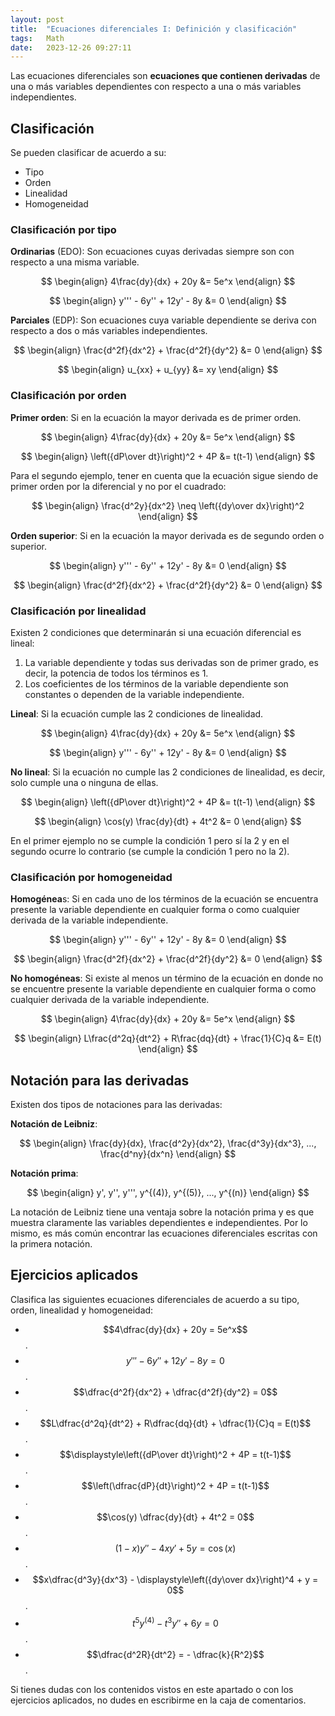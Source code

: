 ```yaml
---
layout: post
title:  "Ecuaciones diferenciales I: Definición y clasificación"
tags:   Math
date:   2023-12-26 09:27:11
---
```


Las ecuaciones diferenciales son **ecuaciones que contienen derivadas** de una o más variables dependientes con respecto a una o más variables independientes.

## Clasificación

Se pueden clasificar de acuerdo a su:
* Tipo
* Orden
* Linealidad
* Homogeneidad


### **Clasificación por tipo**

**Ordinarias** (EDO): Son ecuaciones cuyas derivadas siempre son con respecto a una misma variable.

$$
\begin{align}
4\frac{dy}{dx} + 20y &= 5e^x
\end{align}
$$

$$
\begin{align}
y''' - 6y'' + 12y' - 8y &= 0
\end{align}
$$

**Parciales** (EDP): Son ecuaciones cuya variable dependiente se deriva con respecto a dos o más variables independientes.

$$
\begin{align}
\frac{d^2f}{dx^2} + \frac{d^2f}{dy^2} &= 0
\end{align}
$$

$$
\begin{align}
u_{xx} + u_{yy} &= xy
\end{align}
$$

### **Clasificación por orden**

**Primer orden**: Si en la ecuación la mayor derivada es de primer orden.

$$
\begin{align}
4\frac{dy}{dx} + 20y &= 5e^x
\end{align}
$$

$$
\begin{align}
\left({dP\over dt}\right)^2 + 4P &= t(t-1)
\end{align}
$$

Para el segundo ejemplo, tener en cuenta que la ecuación sigue siendo de primer orden por la diferencial y no por el cuadrado:

$$
\begin{align}
\frac{d^2y}{dx^2} \neq \left({dy\over dx}\right)^2
\end{align}
$$

**Orden superior**: Si en la ecuación la mayor derivada es de segundo orden o superior.

$$
\begin{align}
y''' - 6y'' + 12y' - 8y &= 0
\end{align}
$$

$$
\begin{align}
\frac{d^2f}{dx^2} + \frac{d^2f}{dy^2} &= 0
\end{align}
$$

### **Clasificación por linealidad**

Existen 2 condiciones que determinarán si una ecuación diferencial es lineal:
1. La variable dependiente y todas sus derivadas son de primer grado, es decir, la potencia de todos los términos es 1.
2. Los coeficientes de los términos de la variable dependiente son constantes o dependen de la variable independiente.

**Lineal**: Si la ecuación cumple las 2 condiciones de linealidad.

$$
\begin{align}
4\frac{dy}{dx} + 20y &= 5e^x
\end{align}
$$

$$
\begin{align}
y''' - 6y'' + 12y' - 8y &= 0
\end{align}
$$

**No lineal**: Si la ecuación no cumple las 2 condiciones de linealidad, es decir, solo cumple una o ninguna de ellas.

$$
\begin{align}
\left({dP\over dt}\right)^2 + 4P &= t(t-1)
\end{align}
$$

$$
\begin{align}
\cos(y) \frac{dy}{dt} + 4t^2 &= 0
\end{align}
$$

En el primer ejemplo no se cumple la condición 1 pero sí la 2 y en el segundo ocurre lo contrario (se cumple la condición 1 pero no la 2).

### **Clasificación por homogeneidad**

**Homogénea**s: Si en cada uno de los términos de la ecuación se encuentra presente la variable dependiente en cualquier forma o como cualquier derivada de la variable independiente.

$$
\begin{align}
y''' - 6y'' + 12y' - 8y &= 0
\end{align}
$$

$$
\begin{align}
\frac{d^2f}{dx^2} + \frac{d^2f}{dy^2} &= 0
\end{align}
$$

**No homogéneas**: Si existe al menos un término de la ecuación en donde no se encuentre presente la variable dependiente en cualquier forma o como cualquier derivada de la variable independiente.

$$
\begin{align}
4\frac{dy}{dx} + 20y &= 5e^x
\end{align}
$$

$$
\begin{align}
L\frac{d^2q}{dt^2} + R\frac{dq}{dt} + \frac{1}{C}q &= E(t)
\end{align}
$$

## Notación para las derivadas

Existen dos tipos de notaciones para las derivadas:

**Notación de Leibniz**:

$$
\begin{align}
\frac{dy}{dx}, \frac{d^2y}{dx^2}, \frac{d^3y}{dx^3}, ..., \frac{d^ny}{dx^n}
\end{align}
$$

**Notación prima**:

$$
\begin{align}
y', y'', y''', y^{(4)}, y^{(5)}, ..., y^{(n)}
\end{align}
$$

La notación de Leibniz tiene una ventaja sobre la notación prima y es que muestra claramente las variables dependientes e independientes. Por lo mismo, es más común encontrar las ecuaciones diferenciales escritas con la primera notación.

## Ejercicios aplicados

Clasifica las siguientes ecuaciones diferenciales de acuerdo a su tipo, orden, linealidad y homogeneidad:

* $$4\dfrac{dy}{dx} + 20y = 5e^x$$.
* $$y''' - 6y'' + 12y' - 8y = 0$$.
* $$\dfrac{d^2f}{dx^2} + \dfrac{d^2f}{dy^2} = 0$$.
* $$L\dfrac{d^2q}{dt^2} + R\dfrac{dq}{dt} + \dfrac{1}{C}q = E(t)$$.
* $$\displaystyle\left({dP\over dt}\right)^2 + 4P = t(t-1)$$.
* $$\left(\dfrac{dP}{dt}\right)^2 + 4P = t(t-1)$$.
* $$\cos(y) \dfrac{dy}{dt} + 4t^2 = 0$$.
* $$(1-x)y'' -4xy'+5y = \cos(x)$$.
* $$x\dfrac{d^3y}{dx^3} - \displaystyle\left({dy\over dx}\right)^4 + y = 0$$.
* $$t^5y^{(4)} - t^3y'' + 6y = 0$$.
* $$\dfrac{d^2R}{dt^2} = - \dfrac{k}{R^2}$$.

Si tienes dudas con los contenidos vistos en este apartado o con los ejercicios aplicados, no dudes en escribirme en la caja de comentarios.

<script src="https://utteranc.es/client.js"
        repo="elerizoinformatico/elerizoinformatico.github.io"
        issue-term="pathname"
        theme="icy-dark"
        crossorigin="anonymous"
        async>
</script>
